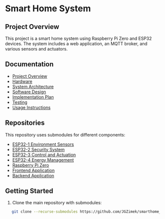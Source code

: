 # Smart Home System

## Project Overview
This project is a smart home system using Raspberry Pi Zero and ESP32 devices. The system includes a web application, an MQTT broker, and various sensors and actuators.

## Documentation
- [Project Overview](docs/project-overview.md)
- [Hardware](docs/hardware/)
- [System Architecture](docs/system-architecture/)
- [Software Design](docs/software-design/)
- [Implementation Plan](docs/implementation-plan.md)
- [Testing](docs/testing/)
- [Usage Instructions](docs/usage-instructions.md)

## Repositories
This repository uses submodules for different components:

- [ESP32-1 Environment Sensors](submodules/esp32-1-environment)
- [ESP32-2 Security System](https://github.com/JGZimek/Security_system_ESP32) 
- [ESP32-3 Control and Actuation](submodules/esp32-3-control-actuation)
- [ESP32-4 Energy Management](submodules/esp32-4-energy-management)
- [Raspberry Pi Zero](submodules/raspberry-pi)
- [Frontend Application](submodules/frontend)
- [Backend Application](submodules/backend)

## Getting Started
1. Clone the main repository with submodules:

```bash
   git clone --recurse-submodules https://github.com/JGZimek/smarthome_project.git
```
